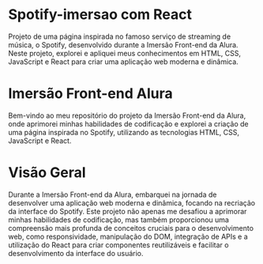 # Spotify-imersao com React

Projeto de uma página inspirada no famoso serviço de streaming de música, o Spotify, desenvolvido durante a Imersão Front-end da Alura. Neste projeto, explorei e apliquei meus conhecimentos em HTML, CSS, JavaScript e React para criar uma aplicação web moderna e dinâmica.

# Imersão Front-end Alura
Bem-vindo ao meu repositório do projeto da Imersão Front-end da Alura, onde aprimorei minhas habilidades de codificação e explorei a criação de uma página inspirada no Spotify, utilizando as tecnologias HTML, CSS, JavaScript e React.

# Visão Geral
Durante a Imersão Front-end da Alura, embarquei na jornada de desenvolver uma aplicação web moderna e dinâmica, focando na recriação da interface do Spotify. Este projeto não apenas me desafiou a aprimorar minhas habilidades de codificação, mas também proporcionou uma compreensão mais profunda de conceitos cruciais para o desenvolvimento web, como responsividade, manipulação do DOM, integração de APIs e a utilização do React para criar componentes reutilizáveis e facilitar o desenvolvimento da interface do usuário.

